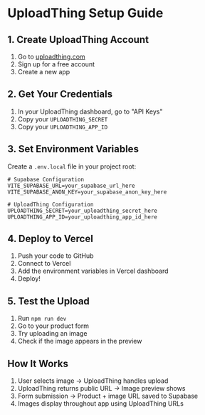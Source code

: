 # UploadThing Setup Guide

## 1. Create UploadThing Account
1. Go to [uploadthing.com](https://uploadthing.com)
2. Sign up for a free account
3. Create a new app

## 2. Get Your Credentials
1. In your UploadThing dashboard, go to "API Keys"
2. Copy your `UPLOADTHING_SECRET`
3. Copy your `UPLOADTHING_APP_ID`

## 3. Set Environment Variables
Create a `.env.local` file in your project root:

```env
# Supabase Configuration
VITE_SUPABASE_URL=your_supabase_url_here
VITE_SUPABASE_ANON_KEY=your_supabase_anon_key_here

# UploadThing Configuration
UPLOADTHING_SECRET=your_uploadthing_secret_here
UPLOADTHING_APP_ID=your_uploadthing_app_id_here
```

## 4. Deploy to Vercel
1. Push your code to GitHub
2. Connect to Vercel
3. Add the environment variables in Vercel dashboard
4. Deploy!

## 5. Test the Upload
1. Run `npm run dev`
2. Go to your product form
3. Try uploading an image
4. Check if the image appears in the preview

## How It Works
1. User selects image → UploadThing handles upload
2. UploadThing returns public URL → Image preview shows
3. Form submission → Product + image URL saved to Supabase
4. Images display throughout app using UploadThing URLs
